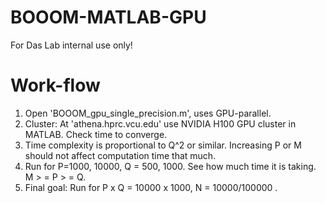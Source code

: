 # BOOOM-MATLAB-GPU
For Das Lab internal use only!

# Work-flow
1) Open 'BOOOM_gpu_single_precision.m', uses GPU-parallel.
2) Cluster: At 'athena.hprc.vcu.edu' use NVIDIA H100 GPU cluster in MATLAB. Check time to converge.
3) Time complexity is proportional to Q^2 or similar. Increasing P or M should not affect computation time that much.
4) Run for P=1000, 10000, Q = 500, 1000. See how much time it is taking. M > = P > = Q.
5) Final goal: Run for P x Q = 10000 x 1000, N = 10000/100000 .
